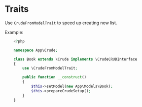 Traits
===

Use `CrudeFromModelTrait` to speed up creating new list.

Example:
```php
    <?php

    namespace App\Crude;

    class Book extends \Crude implements \CrudeCRUDInterface
    {
        use \CrudeFromModelTrait;

        public function __construct()
        {
            $this->setModel(new App\Models\Book);
            $this->prepareCrudeSetup();
        }
    }
```

